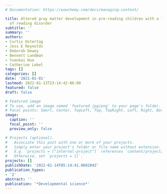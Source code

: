 ```yaml
---
# Documentation: https://wowchemy.com/docs/managing-content/

title: Altered gray matter development in pre-reading children with a family history
  of reading disorder
subtitle: ''
summary: ''
authors:
- Curtis Ostertag
- Jess E Reynolds
- Deborah Dewey
- Bennett Landman
- Yuankai Huo
- Catherine Lebel
tags: []
categories: []
date: '2021-01-01'
lastmod: 2022-01-13T23:14:42-06:00
featured: false
draft: false

# Featured image
# To use, add an image named `featured.jpg/png` to your page's folder.
# Focal points: Smart, Center, TopLeft, Top, TopRight, Left, Right, BottomLeft, Bottom, BottomRight.
image:
  caption: ''
  focal_point: ''
  preview_only: false

# Projects (optional).
#   Associate this post with one or more of your projects.
#   Simply enter your project's folder or file name without extension.
#   E.g. `projects = ["internal-project"]` references `content/project/deep-learning/index.md`.
#   Otherwise, set `projects = []`.
projects: []
publishDate: '2022-01-14T05:14:41.060204Z'
publication_types:
- '2'
abstract: ''
publication: '*Developmental science*'
---
```

